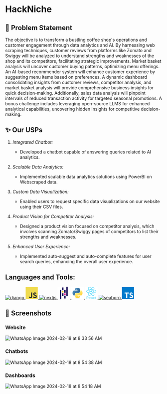 # HackNiche

## 🤔 Problem Statement
<p align="left"> The objective is to transform a bustling coffee shop's operations and customer engagement through data analytics and AI. By harnessing web scraping techniques, customer reviews from platforms like Zomato and Swiggy will be analyzed to understand strengths and weaknesses of the shop and its competitors, facilitating strategic improvements. Market basket analysis will uncover customer buying patterns, optimizing menu offerings. An AI-based recommender system will enhance customer experience by suggesting menu items based on preferences. A dynamic dashboard consolidating insights from customer reviews, competitor analysis, and market basket analysis will provide comprehensive business insights for quick decision-making. Additionally, sales data analysis will pinpoint intervals of reduced transaction activity for targeted seasonal promotions. A bonus challenge includes leveraging open-source LLMS for enhanced analytical capabilities, uncovering hidden insights for competitive decision-making.
</p>

## ✨ Our USPs

1. *Integrated Chatbot:* 
   - Developed a chatbot capable of answering queries related to AI analytics.
   
2. *Scalable Data Analytics:* 
   - Implemented scalable data analytics solutions using PowerBI on Webscraped data.
   
3. *Custom Data Visualization:* 
   - Enabled users to request specific data visualizations on our website using their CSV files.
   
4. *Product Vision for Competitor Analysis:* 
   - Designed a product vision focused on competitor analysis, which involves scanning Zomato/Swiggy pages of competitors to list their strengths and weaknesses.
   
5. *Enhanced User Experience:* 
   - Implemented auto-suggest and auto-complete features for user search queries, enhancing the overall user experience.

## Languages and Tools:
<p align="left"> <a href="https://www.djangoproject.com/" target="_blank" rel="noreferrer"> <img src="https://cdn.worldvectorlogo.com/logos/django.svg" alt="django" width="40" height="40"/> </a> <a href="https://developer.mozilla.org/en-US/docs/Web/JavaScript" target="_blank" rel="noreferrer"> <img src="https://raw.githubusercontent.com/devicons/devicon/master/icons/javascript/javascript-original.svg" alt="javascript" width="40" height="40"/> </a> <a href="https://nextjs.org/" target="_blank" rel="noreferrer"> <img src="https://cdn.worldvectorlogo.com/logos/nextjs-2.svg" alt="nextjs" width="40" height="40"/> </a> <a href="https://pandas.pydata.org/" target="_blank" rel="noreferrer"> <img src="https://raw.githubusercontent.com/devicons/devicon/2ae2a900d2f041da66e950e4d48052658d850630/icons/pandas/pandas-original.svg" alt="pandas" width="40" height="40"/> </a> <a href="https://www.python.org" target="_blank" rel="noreferrer"> <img src="https://raw.githubusercontent.com/devicons/devicon/master/icons/python/python-original.svg" alt="python" width="40" height="40"/> </a> <a href="https://reactjs.org/" target="_blank" rel="noreferrer"> <img src="https://raw.githubusercontent.com/devicons/devicon/master/icons/react/react-original-wordmark.svg" alt="react" width="40" height="40"/> </a> <a href="https://seaborn.pydata.org/" target="_blank" rel="noreferrer"> <img src="https://seaborn.pydata.org/_images/logo-mark-lightbg.svg" alt="seaborn" width="40" height="40"/> </a> <a href="https://www.typescriptlang.org/" target="_blank" rel="noreferrer"> <img src="https://raw.githubusercontent.com/devicons/devicon/master/icons/typescript/typescript-original.svg" alt="typescript" width="40" height="40"/> </a> </p>

## 📸 Screenshots
### Website
![WhatsApp Image 2024-02-18 at 8 33 56 AM](https://github.com/vividha09/HackNiche_BeanBot/assets/110150230/0dea79b2-9eaa-484b-8f4d-d54f02d90b9a)

### Chatbots
![WhatsApp Image 2024-02-18 at 8 54 38 AM](https://github.com/vividha09/HackNiche_BeanBot/assets/110150230/fbaf22f3-f658-4cd5-a442-f4cf6946a163)

### Dashboards
![WhatsApp Image 2024-02-18 at 8 54 18 AM](https://github.com/vividha09/HackNiche_BeanBot/assets/110150230/99ac8d5a-1d52-492c-a952-55be04f4abed)



